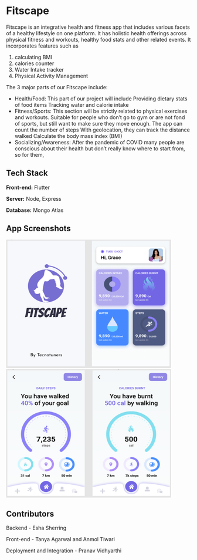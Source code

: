 
# Fitscape

Fitscape is an integrative health and fitness app that includes various facets of a healthy lifestyle on one platform. It has holistic health offerings across physical fitness and workouts, healthy food stats and other related events. It incorporates features such as 
1. calculating BMI
2. calories counter 
3. Water Intake tracker
4. Physical Activity Management

The 3 major parts of our Fitscape include:
* Health/Food: This part of our project will include
Providing dietary stats of food items
Tracking water and calorie intake
* Fitness/Sports: This section will be strictly related to physical exercises and workouts.
Suitable for people who don’t go to gym or are not fond of sports, but still want to make sure they move enough. The app can count the number of steps
With geolocation, they can track the distance walked
Calculate the body mass index (BMI)
* Socializing/Awareness: After the pandemic of COVID many people are conscious about their health but don’t really know where to start from, so for them,



## Tech Stack

**Front-end:** Flutter 

**Server:** Node, Express

**Database:** Mongo Atlas

## App Screenshots
<p float="left">
<img src="https://github.com/pranavvidyarthi7/Fitscape/blob/master/SS1.PNG" width="450" height="350" />                              <img src="https://github.com/pranavvidyarthi7/Fitscape/blob/master/SS2.PNG" width="450" height="350"/>
</p>

## Contributors
Backend - Esha Sherring

Front-end - Tanya Agarwal and Anmol Tiwari 

Deployment and Integration - Pranav Vidhyarthi









